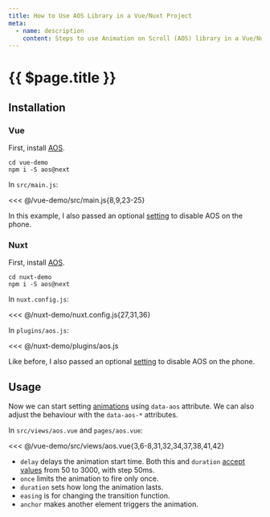 ```yaml
---
title: How to Use AOS Library in a Vue/Nuxt Project
meta:
  - name: description
    content: Steps to use Animation on Scroll (AOS) library in a Vue/Nuxt project.
---
```


# {{ $page.title }}

<start-tutorial demo="aos"/>

## Installation

### Vue

First, install [AOS](https://github.com/michalsnik/aos).

```bash{2}
cd vue-demo
npm i -S aos@next
```

In `src/main.js`:

<<< @/vue-demo/src/main.js{8,9,23-25}

In this example, I also passed an optional [setting](https://github.com/michalsnik/aos#1-initialize-aos) to disable AOS on the phone.

### Nuxt

First, install [AOS](https://github.com/michalsnik/aos).

```bash{2}
cd nuxt-demo
npm i -S aos@next
```

In `nuxt.config.js`:

<<< @/nuxt-demo/nuxt.config.js{27,31,36}

In `plugins/aos.js`:

<<< @/nuxt-demo/plugins/aos.js

Like before, I also passed an optional [setting](https://github.com/michalsnik/aos#1-initialize-aos) to disable AOS on the phone.

## Usage

Now we can start setting [animations](https://github.com/michalsnik/aos#animations) using `data-aos` attribute. We can also adjust the behaviour with the `data-aos-*` attributes.

In `src/views/aos.vue` and `pages/aos.vue`:

<<< @/vue-demo/src/views/aos.vue{3,6-8,31,32,34,37,38,41,42}

- `delay` delays the animation start time. Both this and `duration` [accept values](https://github.com/michalsnik/aos#setting-duration-delay) from 50 to 3000, with step 50ms.
- `once` limits the animation to fire only once.
- `duration` sets how long the animation lasts.
- `easing` is for changing the transition function.
- `anchor` makes another element triggers the animation.
